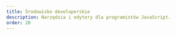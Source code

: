 ```yaml
---
title: Środowisko developerskie
description: Narzędzia i edytory dla programistów JavaScript.
order: 20
---
```

